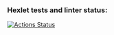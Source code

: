 ### Hexlet tests and linter status:
[![Actions Status](https://github.com/dmitriy-ga/python-project-51/workflows/hexlet-check/badge.svg)](https://github.com/dmitriy-ga/python-project-51/actions)